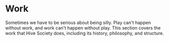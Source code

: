 # Work

Sometimes we have to be serious about being silly. Play can't happen without work, and work can't happen without play. This section covers the work that Hive Society does, including its history, philosophy, and structure.